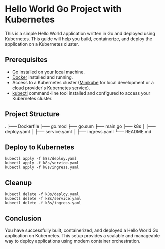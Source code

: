 # Hello World Go Project with Kubernetes

This is a simple Hello World application written in Go and deployed using Kubernetes. This guide will help you build, containerize, and deploy the application on a Kubernetes cluster.

## Prerequisites

- [Go](https://golang.org/dl/) installed on your local machine.
- [Docker](https://www.docker.com/get-started) installed and running.
- Access to a Kubernetes cluster ([Minikube](https://minikube.sigs.k8s.io/docs/start/) for local development or a cloud provider's Kubernetes service).
- [kubectl](https://kubernetes.io/docs/tasks/tools/install-kubectl/) command-line tool installed and configured to access your Kubernetes cluster.

## Project Structure
.
├── Dockerfile
├── go.mod
├── go.sum
├── main.go
├── k8s
│ ├── deploy.yaml
│ ├── service.yaml
│ ├── ingress.yaml
└── README.md

## Deploy to Kubernetes
```
kubectl apply -f k8s/deploy.yaml
kubectl apply -f k8s/service.yaml
kubectl apply -f k8s/ingress.yaml
```

## Cleanup
```
kubectl delete -f k8s/deploy.yaml
kubectl delete -f k8s/service.yaml
kubectl delete -f k8s/ingress.yaml
```

## Conclusion
You have successfully built, containerized, and deployed a Hello World Go application on Kubernetes. This setup provides a scalable and manageable way to deploy applications using modern container orchestration.
